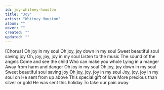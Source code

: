 ```yaml
---
id: joy-whitney-houston
title: "Joy"
artist: "Whitney Houston"
album: ""
cover: ""
created: ""
updated: ""
---
```


[Chorus]
Oh joy in my soul
Oh joy, joy down in my soul
Sweet beautiful soul saving joy
Oh, joy, joy, joy in my soul
Listen to the music
The sound of the angels
Come and see the child
Who can make you whole
Lying in a manger
Away from harm and danger
Oh joy in my soul
Oh joy, joy down in my soul
Sweet beautiful soul saving joy
Oh joy, joy, joy in my soul
Joy, joy, joy in my soul oh
He sent from up above
This special gift of love
More precious than silver or gold
He was sent this holiday
To take our pain away